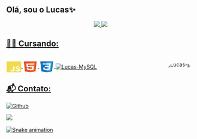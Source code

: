 ## Olá, sou o Lucas✨

<div aling="center">
<a href="https://github.com/fernandacaramico/fernandacaramico/raw/main/capa.png">
</div>

<div align="center">
  <a href="https://github.com/lucasjorge02">
  <img height="150em" src="https://github-readme-stats.vercel.app/api/top-langs/?username=lucasjorge02&layout=compact&langs_count=7&theme=radical"/>
  <img height="150em" src="https://github-readme-stats.vercel.app/api?username=lucasjorge02&show_icons=true&theme=radical&include_all_commits=true&count_private=true"/>
</div>
 
  
  ## 👨‍💻 Cursando:
  <div style="display: inline_block"><br>
  <img align="center" alt="Lucas-Js" height="30" width="40" src="https://raw.githubusercontent.com/devicons/devicon/master/icons/javascript/javascript-plain.svg"/>
  <img align="center" alt="Lucas-HTML" height="30" width="40" src="https://raw.githubusercontent.com/devicons/devicon/master/icons/html5/html5-original.svg"/>
  <img align="center" alt="Lucas-CSS" height="30" width="40" src="https://raw.githubusercontent.com/devicons/devicon/master/icons/css3/css3-original.svg"/>
  <img align="right" alt="Lucas-pic" height="150" style="border-radius:50px;" src="https://pbs.twimg.com/profile_images/1520204254652338178/nsW4Svus_400x400.jpg"/>
    <img align="center" alt="Lucas-MySQL" height="30" width="30" src="https://cdn.jsdelivr.net/gh/devicons/devicon/icons/mysql/mysql-original.svg"/>
</div>
  
  ## 📬 Contato:
   [![Github](https://img.shields.io/github/followers/lucasjorge02?label=Follow&style=social)](https://github.com/lucasjorge02)

  <div> 
  <a href = "mailto:lucas.barrosoj@gmail.com"><img src="https://img.shields.io/badge/-Gmail-%23333?style=for-the-badge&logo=gmail&logoColor=dark" target="_blank">
</div>
  
  ![Snake animation](https://github.com/leobr1t0/leobr1t0/blob/output/github-contribution-grid-snake.svg)
